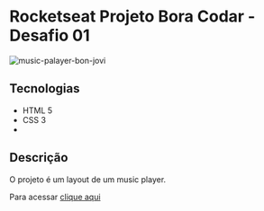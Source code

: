 # Rocketseat Projeto Bora Codar - Desafio 01

![music-palayer-bon-jovi](https://user-images.githubusercontent.com/82419677/212150480-6141f8a7-0853-4172-85b5-2bd8ff9d4894.png)


## Tecnologias 
- HTML 5
- CSS 3
- 
## Descrição
O projeto é um layout de um music player.

Para acessar [clique aqui](https://valeriasouza28.github.io/rocketseat-boraCodar-desafio1/)
